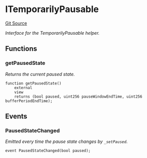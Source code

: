 # ITemporarilyPausable
[Git Source](https://github.com/alchemix-finance/alchemix-v2-dao/blob/d8d0b0d485c418b8ae578e8607716a71a6b37bf6/src/interfaces/helpers/ITemporarilyPausable.sol)

*Interface for the TemporarilyPausable helper.*


## Functions
### getPausedState

*Returns the current paused state.*


```solidity
function getPausedState()
    external
    view
    returns (bool paused, uint256 pauseWindowEndTime, uint256 bufferPeriodEndTime);
```

## Events
### PausedStateChanged
*Emitted every time the pause state changes by `_setPaused`.*


```solidity
event PausedStateChanged(bool paused);
```


